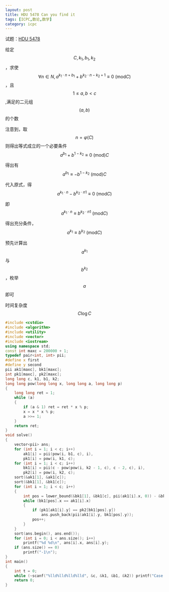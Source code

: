 ```yaml
---
layout: post
title: HDU 5478 Can you find it
tags: [ICPC,数论,数学]
category: icpc
---
```


试题：[HDU 5478](http://acm.hdu.edu.cn/showproblem.php?pid=5478)

给定$$C, k_1, b_1, k_2$$，求使$$\forall n \in N, a^{k_1\cdot n + b_1} + b^{k_2 \cdot n - k_2 + 1} \equiv 0 \ (\mathrm{mod} C)$$，且$$1\le a, b< c$$,满足的二元组$$(a, b)$$的个数

注意到，取$$n = \varphi (C)$$则得出等式成立的一个必要条件$$a^{b_1} + b^{1-k_2} \equiv 0 \ (\mathrm{mod}) C$$

得出有$$a^{b_1} \equiv -b^{1-k_2} \ (\mathrm{mod}) C$$

代入原式，得$$a^{k_1\cdot n} - b^{k_2 \cdot n1} \equiv 0 \ (\mathrm{mod} C)$$

即$$a^{k_1\cdot n} \equiv b^{k_2 \cdot n1} \ (\mathrm{mod} C)$$

得出充分条件，$$a^{k_1} \equiv b^{k_2} \ (\mathrm{mod} C)$$

预先计算出$$a^{k_1}$$与$$b^{k_2}$$，枚举$$a$$即可

时间复杂度$$C \log C$$

```cpp
#include <cstdio>
#include <algorithm>
#include <utility>
#include <vector>
#include <iostream>
using namespace std;
const int maxc = 200000 + 1;
typedef pair<int, int> pii;
#define x first
#define y second
pii ak1[maxc], bk1[maxc];
int pk1[maxc], pk2[maxc];
long long c, k1, b1, k2;
long long pow(long long x, long long a, long long p)
{
	long long ret = 1;
	while (a)
	{
		if (a & 1) ret = ret * x % p;
		x = x * x % p;
		a >>= 1;
	}
	return ret;
}
void solve()
{
	vector<pii> ans;
	for (int i = 1; i < c; i++)
		ak1[i] = pii(pow(i, b1, c), i),
		pk1[i] = pow(i, k1, c);
	for (int i = 1; i < c; i++)
		bk1[i] = pii(c - pow(pow(i, k2 - 1, c), c - 2, c), i),
		pk2[i] = pow(i, k2, c);
	sort(&ak1[1], &ak1[c]);
	sort(&bk1[1], &bk1[c]);
	for (int i = 1; i < c; i++)
	{
		int pos = lower_bound(&bk1[1], &bk1[c], pii(ak1[i].x, 0)) - &bk1[0];
		while (bk1[pos].x == ak1[i].x)
		{
			if (pk1[ak1[i].y] == pk2[bk1[pos].y])
				ans.push_back(pii(ak1[i].y, bk1[pos].y));
			pos++;
		}
	}
	sort(ans.begin(), ans.end());
	for (int i = 0; i < ans.size(); i++)
		printf("%d %d\n", ans[i].x, ans[i].y);
	if (ans.size() == 0)
		printf("-1\n");
}
int main()
{
	int t = 0;
	while (~scanf("%lld%lld%lld%lld", &c, &k1, &b1, &k2)) printf("Case #%d:\n", ++t), solve();
	return 0;
}
```